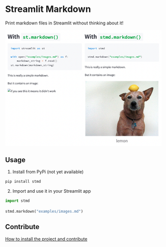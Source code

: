 # Streamlit Markdown

Print markdown files in Streamlit without thinking about it!

![Screenshot of st_example.py](examples/st_example_screenshot.png)

## Usage

1. Install from PyPi (not yet available)
  ```bash
  pip install stmd
  ```

2. Import and use it in your Streamlit app
  ```python
  import stmd

  stmd.markdown("examples/images.md")
  ```

## Contribute

[How to install the project and contribute](CONTRIBUTING.md)
